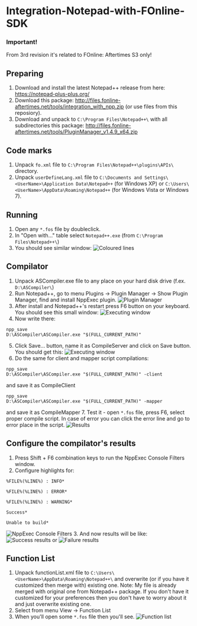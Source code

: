 # Integration-Notepad-with-FOnline-SDK

### Important!
From 3rd revision it's related to FOnline: Aftertimes S3 only!

## Preparing
1. Download and install the latest Notepad++ release from here: https://notepad-plus-plus.org/
2. Download this package: http://files.fonline-aftertimes.net/tools/integration_with_npp.zip (or use files from this reposiory).
3. Download and unpack to `C:\Program Files\Notepad++\` with all subdirectories this package: http://files.fonline-aftertimes.net/tools/PluginManager_v1.4.9_x64.zip

## Code marks
1. Unpack `fo.xml` file to `C:\Program Files\Notepad++\plugins\APIs\` directory.
2. Unpack `userDefineLang.xml` file to `C:\Documents and Settings\<UserName>\Application Data\Notepad++` (for Windows XP) or `C:\Users\<UserName>\AppData\Roaming\Notepad++` (for Windows Vista or Windows 7).

## Running
1. Open any `*.fos` file by doubleclick.
2. In "Open with..." table select `Notepad++.exe` (from `C:\Program Files\Notepad++\`)
3. You should see similar window:
![Coloured lines](https://img.fonline-aftertimes.net/closedbeta/integration_with_npp/npp01.png)

## Compilator
1. Unpack ASCompiler.exe file to any place on your hard disk drive (f.ex. `D:\ASCompiler\`)
2. Run Notepad++, go to menu Plugins -> Plugin Manager -> Show Plugin Manager, find and install NppExec plugin.
![Plugin Manager](https://img.fonline-aftertimes.net/closedbeta/integration_with_npp/npp02.png)
3. After install and Notepad++'s restart press F6 button on your keyboard. You should see this small window:
![Executing window](https://img.fonline-aftertimes.net/closedbeta/integration_with_npp/npp03.png)
4. Now write there:
```
npp_save
D:\ASCompiler\ASCompiler.exe "$(FULL_CURRENT_PATH)"
```
5. Click Save... button, name it as CompileServer and click on Save button. You should get this:
![Executing window](https://img.fonline-aftertimes.net/closedbeta/integration_with_npp/npp04.png)
6. Do the same for client and mapper script compilations:
```
npp_save
D:\ASCompiler\ASCompiler.exe "$(FULL_CURRENT_PATH)" -client
```
and save it as CompileClient
```
npp_save
D:\ASCompiler\ASCompiler.exe "$(FULL_CURRENT_PATH)" -mapper
```
and save it as CompileMapper
7. Test it - open `*.fos` file, press F6, select proper compile script. In case of error you can click the error line and go to error place in the script.
![Results](https://img.fonline-aftertimes.net/closedbeta/integration_with_npp/npp05.png)

## Configure the compilator's results
1. Press Shift + F6 combination keys to run the NppExec Console Filters window.
2. Configure highlights for:
```
%FILE%(%LINE%) : INFO*
```
```
%FILE%(%LINE%) : ERROR*
```
```
%FILE%(%LINE%) : WARNING*
```
```
Success*
```
```
Unable to build*
```
![NppExec Console Filters](https://img.fonline-aftertimes.net/closedbeta/integration_with_npp/npp06.png)
3. And now results will be like:
![Success results](https://img.fonline-aftertimes.net/closedbeta/integration_with_npp/npp07.png)
or
![Failure results](https://img.fonline-aftertimes.net/closedbeta/integration_with_npp/npp08.png)

## Function List
1. Unpack functionList.xml file to `C:\Users\<UserName>\AppData\Roaming\Notepad++\` and overwrite (or if you have it customized then merge with) existing one.
Note: My file is already merged with original one from Notepad++ package. If you don't have it customized for your preferences then you don't have to worry about it and just overwrite existing one.
2. Select from menu View -> Function List
3. When you'll open some `*.fos` file then you'll see.
![Function list](https://img.fonline-aftertimes.net/closedbeta/integration_with_npp/npp09.png)
